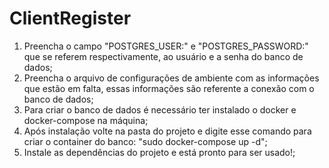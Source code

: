 # ClientRegister

1. Preencha o campo "POSTGRES_USER:" e "POSTGRES_PASSWORD:" que se referem respectivamente, ao usuário e a senha do banco de dados;
2. Preencha o arquivo de configurações de ambiente com as informações que estão em falta, essas informações são referente a conexão com o banco de dados;
3. Para criar o banco de dados é necessário ter instalado o docker e docker-compose na máquina;
4. Após instalação volte na pasta do projeto e digite esse comando para criar o container do banco: "sudo docker-compose up -d";
5. Instale as dependências do projeto e está pronto para ser usado!;
